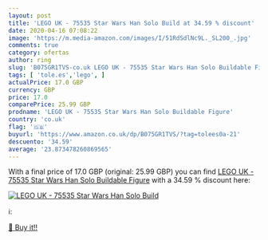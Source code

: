 ```yaml
---
layout: post
title: 'LEGO UK - 75535 Star Wars Han Solo Build at 34.59 % discount'
date: 2020-04-16 07:08:22
image: 'https://m.media-amazon.com/images/I/51RdSdlNc9L._SL200_.jpg'
comments: true
category: ofertas
author: ring
slug: 'B075GR1TVS-co.uk LEGO UK - 75535 Star Wars Han Solo Buildable Figure'
tags: [ 'tole.es','lego', ]
actualPrice: 17.0 GBP
currency: GBP
price: 17.0
comparePrice: 25.99 GBP
prodname: 'LEGO UK - 75535 Star Wars Han Solo Buildable Figure'
country: 'co.uk'
flag: '🇬🇧'
buyurl: 'https://www.amazon.co.uk/dp/B075GR1TVS/?tag=tolees0a-21'
descuento: '34.59'
average: '23.873478260869565'
---
```


With a final price of 17.0 GBP (original: 25.99 GBP) you can find [LEGO UK - 75535 Star Wars Han Solo Buildable Figure](https://www.amazon.co.uk/dp/B075GR1TVS/?tag=tolees0a-21) with a  34.59 % discount here:

[![LEGO UK - 75535 Star Wars Han Solo Build](https://m.media-amazon.com/images/I/51RdSdlNc9L._SL200_.jpg)](https://www.amazon.co.uk/dp/B075GR1TVS/?tag=tolees0a-21)

ℹ️:


[🛒 Buy it!!](https://www.amazon.co.uk/dp/B075GR1TVS/?tag=tolees0a-21)
